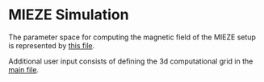 MIEZE Simulation
================

The parameter space for computing the magnetic field of the MIEZE setup is represented by 
[this file](experimental_setup/mieze/parameters.py).

Additional user input consists of defining the 3d computational grid in the [main file](simulate.py).
